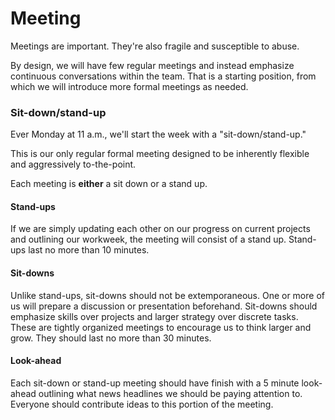 # Meeting

Meetings are important. They're also fragile and susceptible to abuse.

By design, we will have few regular meetings and instead emphasize continuous conversations within the team. That is a starting position, from which we will introduce more formal meetings as needed.

### Sit-down/stand-up

Ever Monday at 11 a.m., we'll start the week with a "sit-down/stand-up."

This is our only regular formal meeting designed to be inherently flexible and aggressively to-the-point.

Each meeting is **either** a sit down or a stand up.

#### Stand-ups

If we are simply updating each other on our progress on current projects and outlining our workweek, the meeting will consist of a stand up. Stand-ups last no more than 10 minutes.

#### Sit-downs

Unlike stand-ups, sit-downs should not be extemporaneous. One or more of us will prepare a discussion or presentation beforehand. Sit-downs should emphasize skills over projects and larger strategy over discrete tasks. These are tightly organized meetings to encourage us to think larger and grow. They should last no more than 30 minutes.

#### Look-ahead

Each sit-down or stand-up meeting should have finish with a 5 minute look-ahead outlining what news headlines we should be paying attention to. Everyone should contribute ideas to this portion of the meeting.




